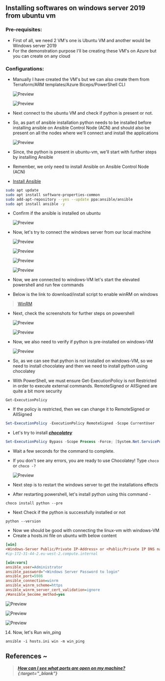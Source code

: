 ## Installing softwares on windows server 2019 from ubuntu vm

### Pre-requisites:

* First of all, we need 2 VM's one is Ubuntu VM and another would be Windows server 2019
* For the demonstration purpose I'll be creating these VM's on Azure but you can create on any cloud

### Configurations:

* Manually I have created the VM's but we can also create them from Terraform/ARM templates/Azure Biceps/PowerShell CLI
    
    ![Preview](img/ans1.png)
    
    ![Preview](img/ans2.png)

* Next connect to the ubuntu VM and check if python is present or not.
* So, as part of ansible installation python needs to be installed before installing ansible on Ansible Control Node (ACN) and should also be present on all the nodes where we'll connect and install the applications
  
  ![Preview](img/ans3.png)

* Since, the python is present in ubuntu-vm, we'll start with further steps by installing Ansible
* Remember, we only need to install Ansible on Ansible Control Node (ACN) 

* [Install Ansible](https://docs.ansible.com/ansible/latest/installation_guide/installation_distros.html#installing-ansible-on-ubuntu)

```bash
sudo apt update
sudo apt install software-properties-common
sudo add-apt-repository --yes --update ppa:ansible/ansible
sudo apt install ansible -y
```

* Confirm if the ansible is installed on ubuntu
    
    ![Preview](img/ans4.png)

* Now, let's try to connect the windows server from our local machine

    ![Preview](img/ans5.png)

    ![Preview](img/ans6.png)

    ![Preview](img/ans7.png)

    ![Preview](img/ans8.png)

* Now, we are connected to windows-VM let's start the elevated powershell and run few commands

* Below is the link to download/install script to enable winRM on windows

> [WinRM](https://raw.githubusercontent.com/ansible/ansible-documentation/c84880386a2f123ad5ee999bccfea4a502868663/examples/scripts/ConfigureRemotingForAnsible.ps1)

* Next, check the screenshots for further steps on powershell
    
    ![Preview](img/ans9.png)
    
    ![Preview](img/ans14.png)

* Now, we also need to verify if python is pre-installed on windows-VM
    
    ![Preview](img/ans10.png)

* So, as we can see that python is not installed on windows-VM, so we need to install chocolatey and then we need to install python using chocolatey

* With PowerShell, we must ensure Get-ExecutionPolicy is not Restricted in order to execute external commands. RemoteSigned or AllSigned are quite a bit more security
```
Get-ExecutionPolicy
```

* If the policy is restricted, then we can change it to RemoteSigned or AllSigned
```powershell
Set-ExecutionPolicy -ExecutionPolicy RemoteSigned -Scope CurrentUser
```

* Let's try to install [_**chocolatey**_](https://chocolatey.org/install)
```powershell
Set-ExecutionPolicy Bypass -Scope Process -Force; [System.Net.ServicePointManager]::SecurityProtocol = [System.Net.ServicePointManager]::SecurityProtocol -bor 3072; iex ((New-Object System.Net.WebClient).DownloadString('https://community.chocolatey.org/install.ps1'))
```

* Wait a few seconds for the command to complete.
* If you don't see any errors, you are ready to use Chocolatey! Type `choco` or `choco -?`
    
    ![Preview](img/ans11.png)

* Next step is to restart the windows server to get the installations effects

* After restarting powershell, let's install python using this command -
```
choco install python --pre 
```

* Next Check if the python is successfully installed or not
```
python --version
```

* Now we should be good with connecting the linux-vm with windows-VM 
* Create a hosts.ini file on ubuntu with below content

```ini
[win]
<Windows-Server Public/Private IP-Address> or <Public/Private IP DNS name>
#ip-172-31-44-2.eu-west-2.compute.internal

[win:vars]
ansible_user=Administrator
ansible_password="<Windows Server Password to login"
ansible_port=5986
ansible_connection=winrm
ansible_winrm_scheme=https
ansible_winrm_server_cert_validation=ignore
/#ansible_become_method=yes
```

![Preview](img/ans12.png)

![Preview](img/ans13.png)

![Preview](img/ans15.png)

14. Now, let's Run win_ping
```
ansible -i hosts.ini win -m win_ping
```

## References ~

> _**[How can I see what ports are open on my machine?](https://askubuntu.com/questions/9368/how-can-i-see-what-ports-are-open-on-my-machine){:target="_blank"}**_

